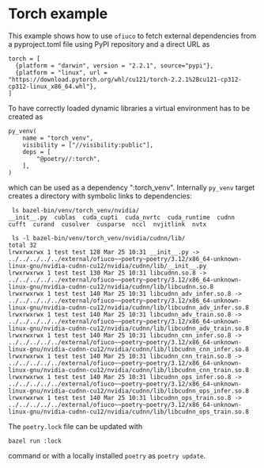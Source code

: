 # Torch example

This example shows how to use `ofiuco` to fetch external dependencies from a pyproject.toml file
using PyPI repository and a direct URL as
```
torch = [
  {platform = "darwin", version = "2.2.1", source="pypi"},
  {platform = "linux", url = "https://download.pytorch.org/whl/cu121/torch-2.2.1%2Bcu121-cp312-cp312-linux_x86_64.whl"},
]
```

To have correctly loaded dynamic libraries a virtual environment has to be created as
```
py_venv(
    name = "torch_venv",
    visibility = ["//visibility:public"],
    deps = [
        "@poetry//:torch",
    ],
)
```
which can be used as a dependency ":torch_venv". Internally `py_venv` target creates a directory with symbolic links to dependencies:
```
 ls bazel-bin/venv/torch_venv/nvidia/
__init__.py  cublas  cuda_cupti  cuda_nvrtc  cuda_runtime  cudnn  cufft  curand  cusolver  cusparse  nccl  nvjitlink  nvtx

 ls -l bazel-bin/venv/torch_venv/nvidia/cudnn/lib/
total 32
lrwxrwxrwx 1 test test 128 Mar 25 10:31 __init__.py -> ../../../../../external/ofiuco~~poetry~poetry/3.12/x86_64-unknown-linux-gnu/nvidia-cudnn-cu12/nvidia/cudnn/lib/__init__.py
lrwxrwxrwx 1 test test 130 Mar 25 10:31 libcudnn.so.8 -> ../../../../../external/ofiuco~~poetry~poetry/3.12/x86_64-unknown-linux-gnu/nvidia-cudnn-cu12/nvidia/cudnn/lib/libcudnn.so.8
lrwxrwxrwx 1 test test 140 Mar 25 10:31 libcudnn_adv_infer.so.8 -> ../../../../../external/ofiuco~~poetry~poetry/3.12/x86_64-unknown-linux-gnu/nvidia-cudnn-cu12/nvidia/cudnn/lib/libcudnn_adv_infer.so.8
lrwxrwxrwx 1 test test 140 Mar 25 10:31 libcudnn_adv_train.so.8 -> ../../../../../external/ofiuco~~poetry~poetry/3.12/x86_64-unknown-linux-gnu/nvidia-cudnn-cu12/nvidia/cudnn/lib/libcudnn_adv_train.so.8
lrwxrwxrwx 1 test test 140 Mar 25 10:31 libcudnn_cnn_infer.so.8 -> ../../../../../external/ofiuco~~poetry~poetry/3.12/x86_64-unknown-linux-gnu/nvidia-cudnn-cu12/nvidia/cudnn/lib/libcudnn_cnn_infer.so.8
lrwxrwxrwx 1 test test 140 Mar 25 10:31 libcudnn_cnn_train.so.8 -> ../../../../../external/ofiuco~~poetry~poetry/3.12/x86_64-unknown-linux-gnu/nvidia-cudnn-cu12/nvidia/cudnn/lib/libcudnn_cnn_train.so.8
lrwxrwxrwx 1 test test 140 Mar 25 10:31 libcudnn_ops_infer.so.8 -> ../../../../../external/ofiuco~~poetry~poetry/3.12/x86_64-unknown-linux-gnu/nvidia-cudnn-cu12/nvidia/cudnn/lib/libcudnn_ops_infer.so.8
lrwxrwxrwx 1 test test 140 Mar 25 10:31 libcudnn_ops_train.so.8 -> ../../../../../external/ofiuco~~poetry~poetry/3.12/x86_64-unknown-linux-gnu/nvidia-cudnn-cu12/nvidia/cudnn/lib/libcudnn_ops_train.so.8
```


The `poetry.lock` file can be updated with
```
bazel run :lock
```
command or with a locally installed `poetry` as `poetry update`.
